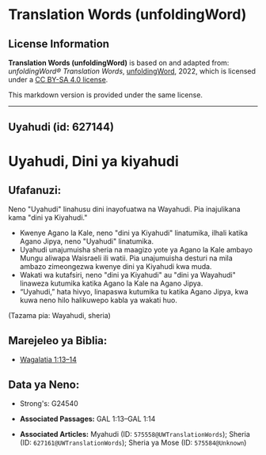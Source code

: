 # Translation Words (unfoldingWord)

## License Information

**Translation Words (unfoldingWord)** is based on and adapted from: _unfoldingWord® Translation Words_, [unfoldingWord](https://unfoldingword.org/utw), 2022, which is licensed under a [CC BY-SA 4.0 license](https://creativecommons.org/licenses/by-sa/4.0/legalcode.en).

This markdown version is provided under the same license.



--------------------------------

## Uyahudi (id: 627144)

Uyahudi, Dini ya kiyahudi
=========================

Ufafanuzi:
----------

Neno "Uyahudi" linahusu dini inayofuatwa na Wayahudi. Pia inajulikana kama "dini ya Kiyahudi."

* Kwenye Agano la Kale, neno "dini ya Kiyahudi" linatumika, ilhali katika Agano Jipya, neno "Uyahudi" linatumika.
* Uyahudi unajumuisha sheria na maagizo yote ya Agano la Kale ambayo Mungu aliwapa Waisraeli ili watii. Pia unajumuisha desturi na mila ambazo zimeongezwa kwenye dini ya Kiyahudi kwa muda.
* Wakati wa kutafsiri, neno "dini ya Kiyahudi" au "dini ya Wayahudi" linaweza kutumika katika Agano la Kale na Agano Jipya.
* “Uyahudi,” hata hivyo, linapaswa kutumika tu katika Agano Jipya, kwa kuwa neno hilo halikuwepo kabla ya wakati huo.

(Tazama pia: Wayahudi, sheria)

Marejeleo ya Biblia:
--------------------

* [Wagalatia 1:13–14](https://ref.ly/Gal1:13-Gal1:14)

Data ya Neno:
-------------

* Strong's: G24540

* **Associated Passages:** GAL 1:13–GAL 1:14
* **Associated Articles:** Myahudi (ID: `575558@UWTranslationWords`); Sheria (ID: `627161@UWTranslationWords`); Sheria ya Mose (ID: `575584@Unknown`)

